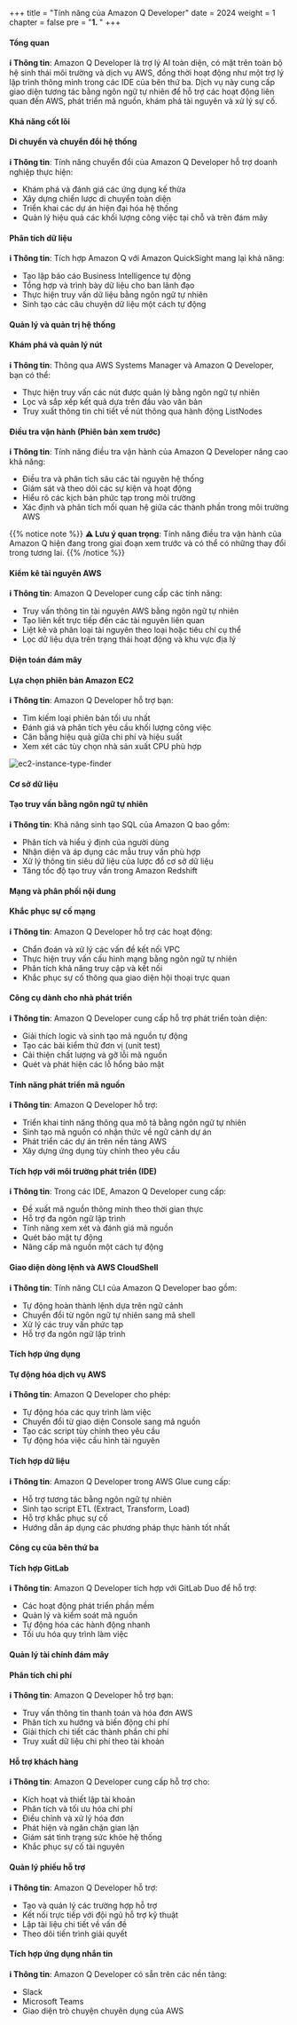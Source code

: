 +++
title = "Tính năng của Amazon Q Developer"
date = 2024
weight = 1
chapter = false
pre = "<b>1. </b>"
+++

#### Tổng quan

**ℹ️ Thông tin**: Amazon Q Developer là trợ lý AI toàn diện, có mặt trên toàn bộ hệ sinh thái môi trường và dịch vụ AWS, đồng thời hoạt động như một trợ lý lập trình thông minh trong các IDE của bên thứ ba. Dịch vụ này cung cấp giao diện tương tác bằng ngôn ngữ tự nhiên để hỗ trợ các hoạt động liên quan đến AWS, phát triển mã nguồn, khám phá tài nguyên và xử lý sự cố.

#### Khả năng cốt lõi

#### Di chuyển và chuyển đổi hệ thống

**ℹ️ Thông tin**: Tính năng chuyển đổi của Amazon Q Developer hỗ trợ doanh nghiệp thực hiện:
- Khám phá và đánh giá các ứng dụng kế thừa
- Xây dựng chiến lược di chuyển toàn diện
- Triển khai các dự án hiện đại hóa hệ thống
- Quản lý hiệu quả các khối lượng công việc tại chỗ và trên đám mây

#### Phân tích dữ liệu

**ℹ️ Thông tin**: Tích hợp Amazon Q với Amazon QuickSight mang lại khả năng:
- Tạo lập báo cáo Business Intelligence tự động
- Tổng hợp và trình bày dữ liệu cho ban lãnh đạo
- Thực hiện truy vấn dữ liệu bằng ngôn ngữ tự nhiên
- Sinh tạo các câu chuyện dữ liệu một cách tự động

#### Quản lý và quản trị hệ thống

#### Khám phá và quản lý nút

**ℹ️ Thông tin**: Thông qua AWS Systems Manager và Amazon Q Developer, bạn có thể:
- Thực hiện truy vấn các nút được quản lý bằng ngôn ngữ tự nhiên
- Lọc và sắp xếp kết quả dựa trên đầu vào văn bản
- Truy xuất thông tin chi tiết về nút thông qua hành động ListNodes

#### Điều tra vận hành (Phiên bản xem trước)

**ℹ️ Thông tin**: Tính năng điều tra vận hành của Amazon Q Developer nâng cao khả năng:
- Điều tra và phân tích sâu các tài nguyên hệ thống
- Giám sát và theo dõi các sự kiện và hoạt động
- Hiểu rõ các kịch bản phức tạp trong môi trường
- Xác định và phân tích mối quan hệ giữa các thành phần trong môi trường AWS

{{% notice note %}}
**⚠️ Lưu ý quan trọng**: Tính năng điều tra vận hành của Amazon Q hiện đang trong giai đoạn xem trước và có thể có những thay đổi trong tương lai.
{{% /notice %}}

#### Kiểm kê tài nguyên AWS

**ℹ️ Thông tin**: Amazon Q Developer cung cấp các tính năng:
- Truy vấn thông tin tài nguyên AWS bằng ngôn ngữ tự nhiên
- Tạo liên kết trực tiếp đến các tài nguyên liên quan
- Liệt kê và phân loại tài nguyên theo loại hoặc tiêu chí cụ thể
- Lọc dữ liệu dựa trên trạng thái hoạt động và khu vực địa lý

#### Điện toán đám mây

#### Lựa chọn phiên bản Amazon EC2

**ℹ️ Thông tin**: Amazon Q Developer hỗ trợ bạn:
- Tìm kiếm loại phiên bản tối ưu nhất
- Đánh giá và phân tích yêu cầu khối lượng công việc
- Cân bằng hiệu quả giữa chi phí và hiệu suất
- Xem xét các tùy chọn nhà sản xuất CPU phù hợp

![ec2-instance-type-finder](/images/1/ec2-instance-type-finder.gif?width=90pc)

#### Cơ sở dữ liệu

#### Tạo truy vấn bằng ngôn ngữ tự nhiên

**ℹ️ Thông tin**: Khả năng sinh tạo SQL của Amazon Q bao gồm:
- Phân tích và hiểu ý định của người dùng
- Nhận diện và áp dụng các mẫu truy vấn phù hợp
- Xử lý thông tin siêu dữ liệu của lược đồ cơ sở dữ liệu
- Tăng tốc độ tạo truy vấn trong Amazon Redshift

#### Mạng và phân phối nội dung

#### Khắc phục sự cố mạng

**ℹ️ Thông tin**: Amazon Q Developer hỗ trợ các hoạt động:
- Chẩn đoán và xử lý các vấn đề kết nối VPC
- Thực hiện truy vấn cấu hình mạng bằng ngôn ngữ tự nhiên
- Phân tích khả năng truy cập và kết nối
- Khắc phục sự cố thông qua giao diện hội thoại trực quan

#### Công cụ dành cho nhà phát triển

**ℹ️ Thông tin**: Amazon Q Developer cung cấp hỗ trợ phát triển toàn diện:
- Giải thích logic và sinh tạo mã nguồn tự động
- Tạo các bài kiểm thử đơn vị (unit test)
- Cải thiện chất lượng và gỡ lỗi mã nguồn
- Quét và phát hiện các lỗ hổng bảo mật

#### Tính năng phát triển mã nguồn

**ℹ️ Thông tin**: Amazon Q Developer hỗ trợ:
- Triển khai tính năng thông qua mô tả bằng ngôn ngữ tự nhiên
- Sinh tạo mã nguồn có nhận thức về ngữ cảnh dự án
- Phát triển các dự án trên nền tảng AWS
- Xây dựng ứng dụng tùy chỉnh theo yêu cầu

#### Tích hợp với môi trường phát triển (IDE)

**ℹ️ Thông tin**: Trong các IDE, Amazon Q Developer cung cấp:
- Đề xuất mã nguồn thông minh theo thời gian thực
- Hỗ trợ đa ngôn ngữ lập trình
- Tính năng xem xét và đánh giá mã nguồn
- Quét bảo mật tự động
- Nâng cấp mã nguồn một cách tự động

#### Giao diện dòng lệnh và AWS CloudShell

**ℹ️ Thông tin**: Tính năng CLI của Amazon Q Developer bao gồm:
- Tự động hoàn thành lệnh dựa trên ngữ cảnh
- Chuyển đổi từ ngôn ngữ tự nhiên sang mã shell
- Xử lý các truy vấn phức tạp
- Hỗ trợ đa ngôn ngữ lập trình

#### Tích hợp ứng dụng

#### Tự động hóa dịch vụ AWS

**ℹ️ Thông tin**: Amazon Q Developer cho phép:
- Tự động hóa các quy trình làm việc
- Chuyển đổi từ giao diện Console sang mã nguồn
- Tạo các script tùy chỉnh theo yêu cầu
- Tự động hóa việc cấu hình tài nguyên

#### Tích hợp dữ liệu

**ℹ️ Thông tin**: Amazon Q Developer trong AWS Glue cung cấp:
- Hỗ trợ tương tác bằng ngôn ngữ tự nhiên
- Sinh tạo script ETL (Extract, Transform, Load)
- Hỗ trợ khắc phục sự cố
- Hướng dẫn áp dụng các phương pháp thực hành tốt nhất

#### Công cụ của bên thứ ba

#### Tích hợp GitLab

**ℹ️ Thông tin**: Amazon Q Developer tích hợp với GitLab Duo để hỗ trợ:
- Các hoạt động phát triển phần mềm
- Quản lý và kiểm soát mã nguồn
- Tự động hóa các hành động nhanh
- Tối ưu hóa quy trình làm việc

#### Quản lý tài chính đám mây

#### Phân tích chi phí

**ℹ️ Thông tin**: Amazon Q Developer hỗ trợ bạn:
- Truy vấn thông tin thanh toán và hóa đơn AWS
- Phân tích xu hướng và biến động chi phí
- Giải thích chi tiết các thành phần chi phí
- Truy xuất dữ liệu chi phí theo tài khoản

#### Hỗ trợ khách hàng

**ℹ️ Thông tin**: Amazon Q Developer cung cấp hỗ trợ cho:
- Kích hoạt và thiết lập tài khoản
- Phân tích và tối ưu hóa chi phí
- Điều chỉnh và xử lý hóa đơn
- Phát hiện và ngăn chặn gian lận
- Giám sát tình trạng sức khỏe hệ thống
- Khắc phục sự cố tài nguyên

#### Quản lý phiếu hỗ trợ

**ℹ️ Thông tin**: Amazon Q Developer hỗ trợ:
- Tạo và quản lý các trường hợp hỗ trợ
- Kết nối trực tiếp với đội ngũ hỗ trợ kỹ thuật
- Lập tài liệu chi tiết về vấn đề
- Theo dõi tiến trình giải quyết

#### Tích hợp ứng dụng nhắn tin

**ℹ️ Thông tin**: Amazon Q Developer có sẵn trên các nền tảng:
- Slack
- Microsoft Teams
- Giao diện trò chuyện chuyên dụng của AWS